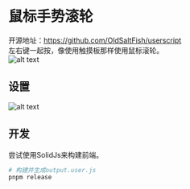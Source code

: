 # 鼠标手势滚轮
开源地址：https://github.com/OldSaltFish/userscript  
左右键一起按，像使用触摸板那样使用鼠标滚轮。  
![alt text](./img/PixPin_2025-06-05_15-19-59.gif)
## 设置

![alt text](./img/PixPin_2025-06-05_15-24-06.gif)

## 开发
尝试使用SolidJs来构建前端。  

```bash
# 构建并生成output.user.js
pnpm release
```
